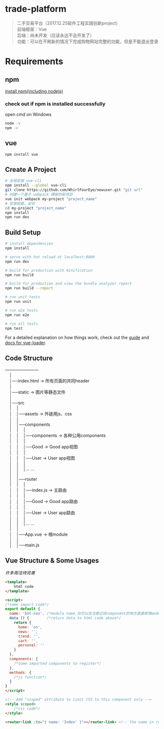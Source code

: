 # trade-platform

> 二手交易平台（2017.12.25软件工程实践创新project）  
> 前端框架：Vue  
> 后端：尚未开发（应该永远不会开发了）  
> 功能：可以在不刷新的情况下完成购物网站完整的功能，但是不能退出登录  

# Requirements

## npm

[install npm(including nodejs)](https://www.npmjs.com/get-npm?utm_source=house&utm_medium=homepage&utm_campaign=free%20orgs&utm_term=Install%20npm) 

### check out if npm is installed successfully  

open cmd on Windows

``` bash
node -v
npm -v
```

## vue

``` bash
npm install vue
```

## Create A Project

``` bash
# 全局安装 vue-cli
npm install --global vue-cli
git clone https://github.com/WhirlFourEye/newuser.git "git url"
# 创建一个基于 webpack 模板的新项目
vue init webpack my-project "project_name"
# 安装依赖，走你
cd my-project "project_name"
npm install
npm run dev
```

## Build Setup

``` bash
# install dependencies
npm install

# serve with hot reload at localhost:8080
npm run dev

# build for production with minification
npm run build

# build for production and view the bundle analyzer report
npm run build --report

# run unit tests
npm run unit

# run e2e tests
npm run e2e

# run all tests
npm test
```

For a detailed explanation on how things work, check out the [guide](http://vuejs-templates.github.io/webpack/) and [docs for vue-loader](http://vuejs.github.io/vue-loader).

## Code Structure

───────────  
&emsp;│  
&emsp;│──index.html -> 所有页面的共同header  
&emsp;│  
&emsp;│──static -> 图片等静态文件  
&emsp;│  
&emsp;│──src  
&emsp;│&emsp;│  
&emsp;│&emsp;│──assets -> 外链用js、css  
&emsp;│&emsp;│  
&emsp;│&emsp;│──components  
&emsp;│&emsp;│&emsp;│  
&emsp;│&emsp;│&emsp;│──components -> 各种公用components  
&emsp;│&emsp;│&emsp;│  
&emsp;│&emsp;│&emsp;│──Good -> Good app视图  
&emsp;│&emsp;│&emsp;│  
&emsp;│&emsp;│&emsp;│──User -> User app视图  
&emsp;│&emsp;│&emsp;│  
&emsp;│&emsp;│&emsp;│... ...  
&emsp;│&emsp;│  
&emsp;│&emsp;│──router  
&emsp;│&emsp;│&emsp;│  
&emsp;│&emsp;│&emsp;│──index.js -> 主路由  
&emsp;│&emsp;│&emsp;│  
&emsp;│&emsp;│&emsp;│──Good -> Good app路由  
&emsp;│&emsp;│&emsp;│  
&emsp;│&emsp;│&emsp;│──User -> User app路由  
&emsp;│&emsp;│&emsp;│  
&emsp;│&emsp;│&emsp;│... ...  
&emsp;│&emsp;│  
&emsp;│&emsp;│──App.vue -> 根module  
&emsp;│&emsp;│  
&emsp;│&emsp;│──main.js

## Vue Structure & Some Usages

*许多用法待完善*

```html
<template>
    html code
</template>

<script>
/*some import code*/ 
export default {
  name: 'bot-nav', /*module name,你可以在注册过该component的地方直接使用module eg.<bot-nav></bot-nav>*/
  data () {        /*return data to html code above*/
    return {
      home: 'on',
      news: '',
      trend: '',
      cart: '',
      personal: ''
    }
  },
  components: {
    /*some imported components to register*/
  },
  methods: {
    /*js function*/
  }
}
</script>

<!-- Add "scoped" attribute to limit CSS to this component only -->
<style scoped>
    /*css code*/
</style>
```

```html
<router-link :to="{ name: 'Index' }"></router-link> <!-- the name in router-->
```
